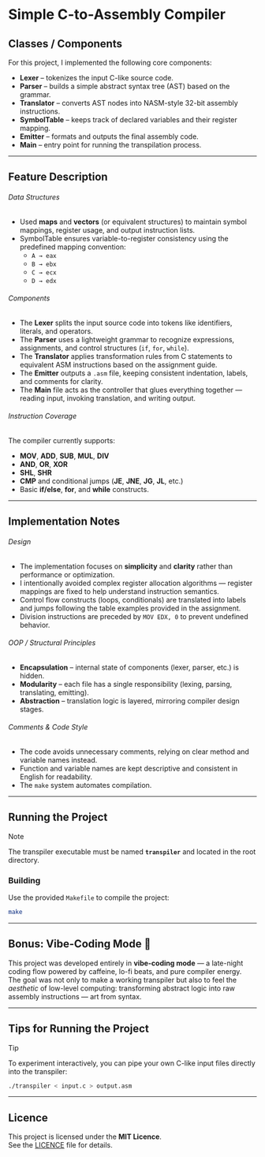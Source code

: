 # Simple C-to-Assembly Compiler

## Classes / Components
For this project, I implemented the following core components:

- **Lexer** – tokenizes the input C-like source code.  
- **Parser** – builds a simple abstract syntax tree (AST) based on the grammar.  
- **Translator** – converts AST nodes into NASM-style 32-bit assembly instructions.  
- **SymbolTable** – keeps track of declared variables and their register mapping.  
- **Emitter** – formats and outputs the final assembly code.  
- **Main** – entry point for running the transpilation process.  

---

## Feature Description

###### Data Structures
- Used **maps** and **vectors** (or equivalent structures) to maintain symbol mappings, register usage, and output instruction lists.  
- SymbolTable ensures variable-to-register consistency using the predefined mapping convention:  
  - `A → eax`  
  - `B → ebx`  
  - `C → ecx`  
  - `D → edx`  

###### Components
- The **Lexer** splits the input source code into tokens like identifiers, literals, and operators.  
- The **Parser** uses a lightweight grammar to recognize expressions, assignments, and control structures (`if`, `for`, `while`).  
- The **Translator** applies transformation rules from C statements to equivalent ASM instructions based on the assignment guide.  
- The **Emitter** outputs a `.asm` file, keeping consistent indentation, labels, and comments for clarity.  
- The **Main** file acts as the controller that glues everything together — reading input, invoking translation, and writing output.  

###### Instruction Coverage
The compiler currently supports:
- **MOV**, **ADD**, **SUB**, **MUL**, **DIV**  
- **AND**, **OR**, **XOR**  
- **SHL**, **SHR**  
- **CMP** and conditional jumps (**JE**, **JNE**, **JG**, **JL**, etc.)  
- Basic **if/else**, **for**, and **while** constructs.

---

## Implementation Notes

###### Design
- The implementation focuses on **simplicity** and **clarity** rather than performance or optimization.  
- I intentionally avoided complex register allocation algorithms — register mappings are fixed to help understand instruction semantics.  
- Control flow constructs (loops, conditionals) are translated into labels and jumps following the table examples provided in the assignment.  
- Division instructions are preceded by `MOV EDX, 0` to prevent undefined behavior.  

###### OOP / Structural Principles
- **Encapsulation** – internal state of components (lexer, parser, etc.) is hidden.  
- **Modularity** – each file has a single responsibility (lexing, parsing, translating, emitting).  
- **Abstraction** – translation logic is layered, mirroring compiler design stages.  

###### Comments & Code Style
- The code avoids unnecessary comments, relying on clear method and variable names instead.  
- Function and variable names are kept descriptive and consistent in English for readability.  
- The `make` system automates compilation.  

---

## Running the Project

> [!NOTE]  
> The transpiler executable must be named **`transpiler`** and located in the root directory.  

### Building
Use the provided `Makefile` to compile the project:
```bash
make
```

---

## Bonus: Vibe-Coding Mode 💽
This project was developed entirely in **vibe-coding mode** — a late-night coding flow powered by caffeine, lo-fi beats, and pure compiler energy.  
The goal was not only to make a working transpiler but also to feel the *aesthetic* of low-level computing: transforming abstract logic into raw assembly instructions — art from syntax.

---

## Tips for Running the Project  

> [!TIP]  
> To experiment interactively, you can pipe your own C-like input files directly into the transpiler:  
> ```bash
> ./transpiler < input.c > output.asm
> ```  

---

## Licence
This project is licensed under the **MIT Licence**.  
See the [LICENCE](./LICENSE) file for details.
